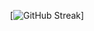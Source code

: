 
<div align="center">

  [![GitHub Streak](https://streak-stats.demolab.com?user=obouallam&theme=dark)]

</div>
